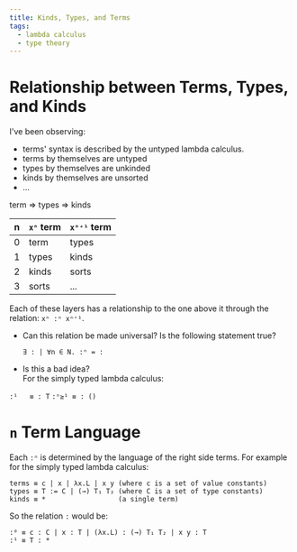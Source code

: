 ```yaml
---
title: Kinds, Types, and Terms
tags: 
  - lambda calculus
  - type theory
---
```


# Relationship between Terms, Types, and Kinds

I've been observing:
  
  * terms' syntax is described by the untyped lambda calculus.
  * terms by themselves are untyped
  * types by themselves are unkinded
  * kinds by themselves are unsorted
  * ...

term ⇒ types ⇒ kinds

n   | `xⁿ` term | `xⁿ⁺¹` term
--- | ---       | ---
0   | term      | types
1   | types     | kinds
2   | kinds     | sorts
3   | sorts     | ...

Each of these layers has a relationship to the one above it through the
relation: `xⁿ :ⁿ xⁿ⁺¹`. 

  * Can this relation be made universal? Is the following statement true?

    ```
    ∃ : | ∀n ∈ N. :ⁿ = :
    ```
  * Is this a bad idea?  
For the simply typed lambda calculus: 

`:¹   ≡ : T`
`:ⁿ≥¹ ≡ : ()`

# `n` Term Language   

Each `:ⁿ` is determined by the language of the right side terms. For example
for the simply typed lambda calculus: 

```
terms ≡ c | x | λx.L | x y (where c is a set of value constants)
types ≡ T := C | (→) T₁ T₂ (where C is a set of type constants)
kinds ≡ *                  (a single term)
```
So the relation `:` would be: 

```
:⁰ ≡ c : C | x : T | (λx.L) : (→) T₁ T₂ | x y : T
:¹ ≡ T : *
```
